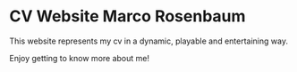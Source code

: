 # CV Website Marco Rosenbaum

This website represents my cv in a dynamic, playable and entertaining way.

Enjoy getting to know more about me!
